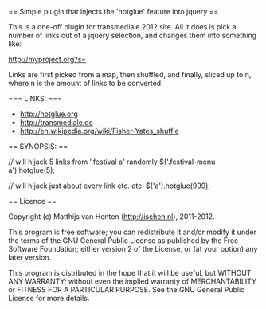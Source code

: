 == Simple plugin that injects the 'hotglue' feature into jquery ==

This is a one-off plugin for transmediale 2012 site. All it does is pick
a number of links out of a jquery selection, and changes them into something
like:

http://myproject.org?s=<original href>

Links are first picked from a map, then shuffled, and finally, sliced up to n,
where n is the amount of links to be converted.

=== LINKS: ===

* http://hotglue.org
* http://transmediale.de
* http://en.wikipedia.org/wiki/Fisher-Yates_shuffle

== SYNOPSIS: ==

   // will hijack 5 links from '.festival a' randomly
   $('.festival-menu a').hotglue(5);

   // will hijack just about every link etc. etc.
   $('a').hotglue(999);


== Licence ==

Copyright (c) Matthijs van Henten (http://ischen.nl), 2011-2012.

This program is free software; you can redistribute it and/or modify
it under the terms of the GNU General Public License as published by
the Free Software Foundation; either version 2 of the License, or
(at your option) any later version.

This program is distributed in the hope that it will be useful,
but WITHOUT ANY WARRANTY; without even the implied warranty of
MERCHANTABILITY or FITNESS FOR A PARTICULAR PURPOSE.    See the
GNU General Public License for more details.
